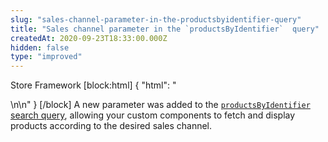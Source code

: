 ```yaml
---
slug: "sales-channel-parameter-in-the-productsbyidentifier-query"
title: "Sales channel parameter in the `productsByIdentifier`  query"
createdAt: 2020-09-23T18:33:00.000Z
hidden: false
type: "improved"
---
```


<span class="badge" id="store-framework">Store Framework</span>
[block:html]
{
  "html": "<div></div>\n\n<style></style>"
}
[/block]
A new parameter was added to the [`productsByIdentifier`  search query](https://github.com/vtex-apps/search-graphql/blob/master/graphql/schema.graphql#L216), allowing your custom components to fetch and display products according to the desired sales channel.